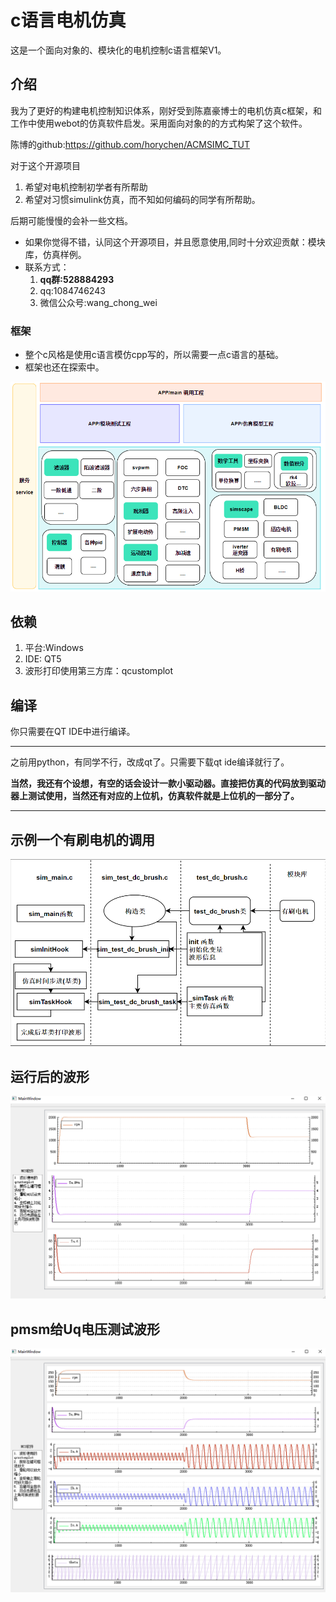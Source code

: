 # c语言电机仿真
这是一个面向对象的、模块化的电机控制c语言框架V1。

## 介绍
我为了更好的构建电机控制知识体系，刚好受到陈嘉豪博士的电机仿真c框架，和工作中使用webot的仿真软件启发。采用面向对象的的方式构架了这个软件。 

陈博的github:https://github.com/horychen/ACMSIMC_TUT

对于这个开源项目
1. 希望对电机控制初学者有所帮助
2. 希望对习惯simulink仿真，而不知如何编码的同学有所帮助。

后期可能慢慢的会补一些文档。
- 如果你觉得不错，认同这个开源项目，并且愿意使用,同时十分欢迎贡献：模块库，仿真样例。
- 联系方式：  
    1. **qq群:528884293**  
    2. qq:1084746243   
    3. 微信公众号:wang_chong_wei  

### 框架
- 整个c风格是使用c语言模仿cpp写的，所以需要一点c语言的基础。
- 框架也还在探索中。

  
![frame](./doc/image/frame.png)

## 依赖
1. 平台:Windows
2. IDE: QT5
3. 波形打印使用第三方库：qcustomplot

## 编译
你只需要在QT IDE中进行编译。

---
之前用python，有同学不行，改成qt了。只需要下载qt ide编译就行了。

**当然，我还有个设想，有空的话会设计一款小驱动器。直接把仿真的代码放到驱动器上测试使用，当然还有对应的上位机，仿真软件就是上位机的一部分了。**

---

## 示例一个有刷电机的调用   
![project_call](./doc/image/project_call.png)

## 运行后的波形  
![dc_sim_wave](./doc/image/dc_sim_wave.png)

## pmsm给Uq电压测试波形  
![pmsm_sim_wave](./doc/image/pmsm_sim_wave.png)
